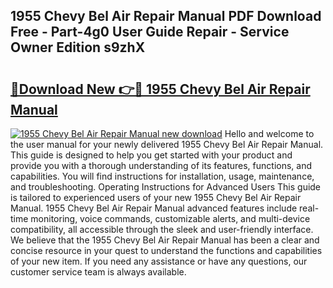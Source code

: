 ## 1955 Chevy Bel Air Repair Manual PDF Download Free - Part-4g0 User Guide Repair - Service Owner Edition s9zhX

# <h2><a href="http://bc48609.oget.top/?id=1955+Chevy+Bel+Air+Repair+Manual">🔗Download New 👉🔴 1955 Chevy Bel Air Repair Manual</a></h2>

[![1955 Chevy Bel Air Repair Manual new download](https://i.imgur.com/5g1atiW.png)](http://bc48609.oget.top/?id=1955+Chevy+Bel+Air+Repair+Manual)
Hello and welcome to the user manual for your newly delivered 1955 Chevy Bel Air Repair Manual. This guide is designed to help you get started with your product and provide you with a thorough understanding of its features, functions, and capabilities. You will find instructions for installation, usage, maintenance, and troubleshooting. Operating Instructions for Advanced Users This guide is tailored to experienced users of your new 1955 Chevy Bel Air Repair Manual. 1955 Chevy Bel Air Repair Manual advanced features include real-time monitoring, voice commands, customizable alerts, and multi-device compatibility, all accessible through the sleek and user-friendly interface. We believe that the 1955 Chevy Bel Air Repair Manual has been a clear and concise resource in your quest to understand the functions and capabilities of your new item. If you need any assistance or have any questions, our customer service team is always available.
